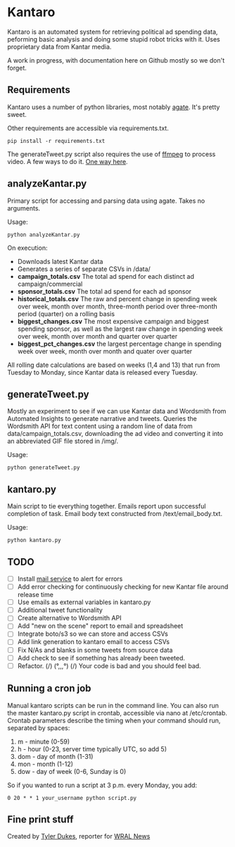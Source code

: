 # Kantaro

Kantaro is an automated system for retrieving political ad spending data, peforming basic analysis and doing some stupid robot tricks with it. Uses proprietary data from Kantar media.

A work in progress, with documentation here on Github mostly so we don't forget.

## Requirements
Kantaro uses a number of python libraries, most notably [agate](https://source.opennews.org/en-US/articles/introducing-agate/). It's pretty sweet.

Other requirements are accessible via requirements.txt.

```
pip install -r requirements.txt
```

The generateTweet.py script also requires the use of [ffmpeg](https://www.ffmpeg.org/) to process video. A few ways to do it. [One way here](http://stackoverflow.com/questions/29125229/how-to-reinstall-ffmpeg-clean-on-ubuntu-14-04).

## analyzeKantar.py

Primary script for accessing and parsing data using agate. Takes no arguments.

Usage:

```
python analyzeKantar.py
```

On execution:

- Downloads latest Kantar data
- Generates a series of separate CSVs in /data/
 - **campaign_totals.csv** The total ad spend for each distinct ad campaign/commercial
 - **sponsor_totals.csv** The total ad spend for each ad sponsor
 - **historical_totals.csv** The raw and percent change in spending week over week, month over month, three-month period over three-month period (quarter) on a rolling basis
 - **biggest_changes.csv** The most expensive campaign and biggest spending sponsor, as well as the largest raw change in spending week over week, month over month and quarter over quarter
 - **biggest_pct_changes.csv** the largest percentage change in spending week over week, month over month and quater over quarter

All rolling date calculations are based on weeks (1,4 and 13) that run from Tuesday to Monday, since Kantar data is released every Tuesday.

## generateTweet.py

Mostly an experiment to see if we can use Kantar data and Wordsmith from Automated Insights to generate narrative and tweets. Queries the Wordsmith API for text content using a random line of data from data/campaign_totals.csv, downloading the ad video and converting it into an abbreviated GIF file stored in /img/.

Usage:

```
python generateTweet.py
```

## kantaro.py

Main script to tie everything together. Emails report upon successful completion of task. Email body text constructed from /text/email_body.txt.

Usage:

```
python kantaro.py
```

## TODO

- [ ] Install [mail service](http://askubuntu.com/questions/222512/cron-info-no-mta-installed-discarding-output-error-in-the-syslog) to alert for errors
- [ ] Add error checking for continuously checking for new Kantar file around release time
- [ ] Use emails as external variables in kantaro.py
- [ ] Additional tweet functionality
- [ ] Create alternative to Wordsmith API
- [ ] Add "new on the scene" report to email and spreadsheet
- [ ] Integrate boto/s3 so we can store and access CSVs
- [ ] Add link generation to kantaro email to access CSVs
- [ ] Fix N/As and blanks in some tweets from source data
- [ ] Add check to see if something has already been tweeted.
- [ ] Refactor. (\/) (°,,,°) (\/) Your code is bad and you should feel bad.

## Running a cron job

Manual kantaro scripts can be run in the command line. You can also run the master kantaro.py script in crontab, accessible via nano at /etc/crontab. Crontab parameters describe the timing when your command should run, separated by spaces:

1. m - minute (0-59)
2. h - hour (0-23, server time typically UTC, so add 5)
3. dom - day of month (1-31)
4. mon - month (1-12)
5. dow - day of week (0-6, Sunday is 0)

So if you wanted to run a script at 3 p.m. every Monday, you add:

```
0 20 * * 1 your_username python script.py
```

## Fine print stuff

Created by [Tyler Dukes](https://github.com/mtdukes), reporter for [WRAL News](https://github.com/wraldata)